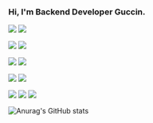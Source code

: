 ### Hi, I'm Backend Developer Guccin.




<a href="버튼을 눌렀을 때 이동할 링크" target="_blank"><img src="https://img.shields.io/badge/Node.js-339933"/></a>
<a href="버튼을 눌렀을 때 이동할 링크" target="_blank"><img src="https://img.shields.io/badge/python-3776AB"/></a>

<a href="버튼을 눌렀을 때 이동할 링크" target="_blank"><img src="https://img.shields.io/badge/RabbitMQ-FF6600"/></a>
<a href="버튼을 눌렀을 때 이동할 링크" target="_blank"><img src="https://img.shields.io/badge/MQTT-261C29"/></a>

<a href="버튼을 눌렀을 때 이동할 링크" target="_blank"><img src="https://img.shields.io/badge/Mysql-4479A1"/></a>
<a href="버튼을 눌렀을 때 이동할 링크" target="_blank"><img src="https://img.shields.io/badge/Redis-DC382D"/></a>

<a href="버튼을 눌렀을 때 이동할 링크" target="_blank"><img src="https://img.shields.io/badge/GCP-3499CD"/></a>
<a href="버튼을 눌렀을 때 이동할 링크" target="_blank"><img src="https://img.shields.io/badge/Jenkins-D24939"/></a>

<a href="버튼을 눌렀을 때 이동할 링크" target="_blank"><img src="https://img.shields.io/badge/React.js-61DAFB"/></a>
<a href="버튼을 눌렀을 때 이동할 링크" target="_blank"><img src="https://img.shields.io/badge/ReactNative.js-000020"/></a>
<a href="버튼을 눌렀을 때 이동할 링크" target="_blank"><img src="https://img.shields.io/badge/Vue.js-4FC08D"/></a>


![Anurag's GitHub stats](https://github-readme-stats.vercel.app/api?username=Dev-Guccin&show_icons=true&theme=radical)

<!--
**Dev-Guccin/Dev-Guccin** is a ✨ _special_ ✨ repository because its `README.md` (this file) appears on your GitHub profile.

Here are some ideas to get you started:

- 🔭 I’m currently working on ...
- 🌱 I’m currently learning ...
- 👯 I’m looking to collaborate on ...
- 🤔 I’m looking for help with ...
- 💬 Ask me about ...
- 📫 How to reach me: ...
- 😄 Pronouns: ...
- ⚡ Fun fact: ...
-->
